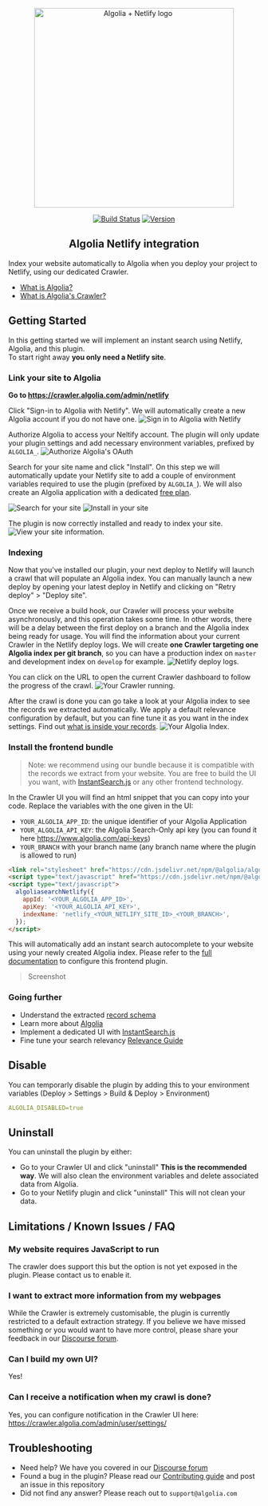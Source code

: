 <p align="center">
  <a href="https://crawler.algolia.com/admin/netlify" target="_blank" rel="noopener noreferrer">
    <img width="400" src="/logo.png" alt="Algolia + Netlify logo">
  </a>
</p>
<p align="center">
  <a href="https://circleci.com/gh/algolia/algoliasearch-netlify/tree/master"><img src="https://img.shields.io/circleci/build/gh/algolia/algoliasearch-netlify/master" alt="Build Status"></a>
  <a href="https://www.npmjs.com/package/@algolia/netlify-plugin-crawler"><img src="https://img.shields.io/npm/v/algolia/netlify-plugin-crawler" alt="Version"></a>
</p>

<h2 align="center">Algolia Netlify integration</h2>

Index your website automatically to Algolia when you deploy your project to Netlify, using our dedicated Crawler.

- [What is Algolia?](https://www.algolia.com/doc/guides/getting-started/what-is-algolia/)
- [What is Algolia's Crawler?](https://www.algolia.com/doc/tools/crawler/getting-started/overview/)

## Getting Started

In this getting started we will implement an instant search using Netlify, Algolia, and this plugin.  
To start right away **you only need a Netlify site**.

### Link your site to Algolia

**Go to <https://crawler.algolia.com/admin/netlify>**

Click "Sign-in to Algolia with Netlify".
We will automatically create a new Algolia account if you do not have one.
<img src="/docs/screenshots/signin.png?raw=true" alt="Sign in to Algolia with Netlify">

Authorize Algolia to access your Neltify account.
The plugin will only update your plugin settings and add necessary environment variables, prefixed by `ALGOLIA_`.
<img src="/docs/screenshots/authorize.png?raw=true" alt="Authorize Algolia's OAuth">

Search for your site name and click "Install".
On this step we will automatically update your Netlify site to add a couple of environment variables required to use the plugin (prefixed by `ALGOLIA_`).
We will also create an Algolia application with a dedicated [free plan](https://www.algolia.com/pricing/).

<img src="/docs/screenshots/search-site.png?raw=true" alt="Search for your site">
<img src="/docs/screenshots/accept-install.png?raw=true" alt="Install in your site">

The plugin is now correctly installed and ready to index your site.
<img src="/docs/screenshots/installed.png?raw=true" alt="View your site information.">

### Indexing

Now that you've installed our plugin, your next deploy to Netlify will launch a crawl that will populate an Algolia index.
You can manually launch a new deploy by opening your latest deploy in Netlify and clicking on "Retry deploy" > "Deploy site".

Once we receive a build hook, our Crawler will process your website asynchronously, and this operation takes some time.
In other words, there will be a delay between the first deploy on a branch and the Algolia index being ready for usage.
You will find the information about your current Crawler in the Netlify deploy logs.
We will create **one Crawler targeting one Algolia index per git branch**, so you can have a production index on `master` and development index on `develop` for example.
<img src="/docs/screenshots/deploy-logs.png?raw=true" alt="Netlify deploy logs.">

You can click on the URL to open the current Crawler dashboard to follow the progress of the crawl.
<img src="/docs/screenshots/crawler-overview.png?raw=true" alt="Your Crawler running.">

After the crawl is done you can go take a look at your Algolia index to see the records we extracted automatically.
We apply a default relevance configuration by default, but you can fine tune it as you want in the index settings.
Find out [what is inside your records](/docs/schema.md).
<img src="/docs/screenshots/algolia-index.png?raw=true" alt="Your Algolia Index.">

### Install the frontend bundle

> Note: we recommend using our bundle because it is compatible with the records we extract from your website.
> You are free to build the UI you want, with [InstantSearch.js](https://www.algolia.com/doc/guides/building-search-ui/what-is-instantsearch/js/) or any other frontend technology.

In the Crawler UI you will find an html snippet that you can copy into your code.
Replace the variables with the one given in the UI:

- `YOUR_ALGOLIA_APP_ID`: the unique identifier of your Algolia Application
- `YOUR_ALGOLIA_API_KEY`: the Algolia Search-Only api key (you can found it here <https://www.algolia.com/api-keys>)
- `YOUR_BRANCH` with your branch name (any branch name where the plugin is allowed to run)

```html
<link rel="stylesheet" href="https://cdn.jsdelivr.net/npm/@algolia/algoliasearch-netlify-frontend@0/dist/algoliasearchNetlify.css" />
<script type="text/javascript" href="https://cdn.jsdelivr.net/npm/@algolia/algoliasearch-netlify-frontend@0/dist/algoliasearchNetlify.js"></script>
<script type="text/javascript">
  algoliasearchNetlify({
    appId: '<YOUR_ALGOLIA_APP_ID>',
    apiKey: '<YOUR_ALGOLIA_API_KEY>',
    indexName: 'netlify_<YOUR_NETLIFY_SITE_ID>_<YOUR_BRANCH>',
  });
</script>
```

This will automatically add an instant search autocomplete to your website using your newly created Algolia index.
Please refer to the [full documentation](https://github.com/algolia/algoliasearch-netlify/tree/master/frontend) to configure this frontend plugin.

> Screenshot

### Going further

- Understand the extracted [record schema](/docs/schema.md)
- Learn more about [Algolia](https://www.algolia.com/doc/)
- Implement a dedicated UI with [InstantSearch.js](https://www.algolia.com/doc/guides/building-search-ui/what-is-instantsearch/js/)
- Fine tune your search relevancy [Relevance Guide](https://www.algolia.com/doc/guides/managing-results/relevance-overview/)

## Disable

You can temporarly disable the plugin by adding this to your environment variables (Deploy > Settings > Build & Deploy > Environment)

```yaml
ALGOLIA_DISABLED=true
```

## Uninstall

You can uninstall the plugin by either:

- Go to your Crawler UI and click "uninstall"
  **This is the recommended way**.
  We will also clean the environment variables and delete associated data from Algolia.
- Go to your Netlify plugin and click "uninstall"
  This will not clean your data.

## Limitations / Known Issues / FAQ

### My website requires JavaScript to run

The crawler does support this but the option is not yet exposed in the plugin.
Please contact us to enable it.

### I want to extract more information from my webpages

While the Crawler is extremely customisable, the plugin is currently restricted to a default extraction strategy.
If you believe we have missed something or you would want to have more control, please share your feedback in our [Discourse forum](https://discourse.algolia.com/c/netlify/28).

### Can I build my own UI?

Yes!

### Can I receive a notification when my crawl is done?

Yes, you can configure notification in the Crawler UI here: <https://crawler.algolia.com/admin/user/settings/>

## Troubleshooting

- Need help? We have you covered in our [Discourse forum](https://discourse.algolia.com/c/netlify/28)
- Found a bug in the plugin? Please read our [Contributing guide](/CONTRIBUTING.md) and post an issue in this repository
- Did not find any answer? Please reach out to `support@algolia.com`
